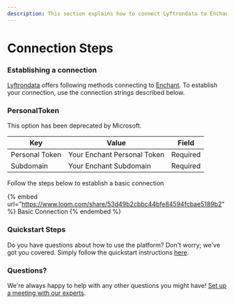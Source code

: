 ```yaml
---
description: This section explains how to connect Lyftrondata to Enchant.
---
```


# Connection Steps

### Establishing a connection

[Lyftrondata](https://www.lyftrondata.com) offers following methods connecting to [Enchant](https://www.lyftrondata.com/integration/commerce-analytics/enchant/). To establish your connection, use the connection strings described below.

### PersonalToken

This option has been deprecated by Microsoft.

| Key            | Value                       | Field    |
| -------------- | --------------------------- | -------- |
| Personal Token | Your Enchant Personal Token | Required |
| Subdomain      | Your Enchant Subdomain      | Required |

Follow the steps below to establish a basic connection

{% embed url="https://www.loom.com/share/53d49b2cbbc44bfe84594fcbae5189b2" %}
Basic Connection
{% endembed %}

### Quickstart Steps

Do you have questions about how to use the platform? Don't worry; we've got you covered. Simply follow the quickstart instructions [here](./).

### Questions? <a href="#questions" id="questions"></a>

We're always happy to help with any other questions you might have! [Set up a meeting with our experts](https://www.lyftrondata.com/book-a-meeting/).
